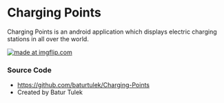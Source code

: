 
# Charging Points
Charging Points is an android application which displays electric charging stations in all over the world. 


<a href="https://imgflip.com/gif/36zwtt"><img src="https://i.imgflip.com/36zwtt.gif" title="made at imgflip.com"/></a>


<h3>Source Code</h3>
<ul>
<li><a href="https://github.com/baturtulek/Charging-Points">https://github.com/baturtulek/Charging-Points</a></li>
<li>Created by Batur Tulek</li>
</ul>
